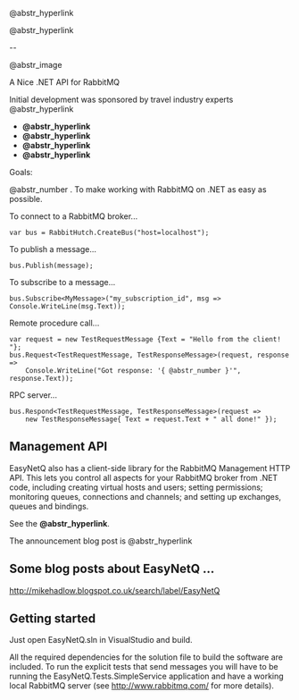 @abstr_hyperlink 

@abstr_hyperlink 

\--

@abstr_image 

A Nice .NET API for RabbitMQ

Initial development was sponsored by travel industry experts @abstr_hyperlink 

  * **@abstr_hyperlink**
  * **@abstr_hyperlink**
  * **@abstr_hyperlink**
  * **@abstr_hyperlink**



Goals:

@abstr_number . To make working with RabbitMQ on .NET as easy as possible.

To connect to a RabbitMQ broker...
    
    
    var bus = RabbitHutch.CreateBus("host=localhost");
    

To publish a message...
    
    
    bus.Publish(message);
    

To subscribe to a message...
    
    
    bus.Subscribe<MyMessage>("my_subscription_id", msg => Console.WriteLine(msg.Text));
    

Remote procedure call...
    
    
    var request = new TestRequestMessage {Text = "Hello from the client! "};
    bus.Request<TestRequestMessage, TestResponseMessage>(request, response => 
        Console.WriteLine("Got response: '{ @abstr_number }'", response.Text));
    

RPC server...
    
    
    bus.Respond<TestRequestMessage, TestResponseMessage>(request => 
        new TestResponseMessage{ Text = request.Text + " all done!" });
    

## Management API

EasyNetQ also has a client-side library for the RabbitMQ Management HTTP API. This lets you control all aspects for your RabbitMQ broker from .NET code, including creating virtual hosts and users; setting permissions; monitoring queues, connections and channels; and setting up exchanges, queues and bindings. 

See the **@abstr_hyperlink**.

The announcement blog post is @abstr_hyperlink 

## Some blog posts about EasyNetQ ...

http://mikehadlow.blogspot.co.uk/search/label/EasyNetQ

## Getting started

Just open EasyNetQ.sln in VisualStudio and build.

All the required dependencies for the solution file to build the software are included. To run the explicit tests that send messages you will have to be running the EasyNetQ.Tests.SimpleService application and have a working local RabbitMQ server (see http://www.rabbitmq.com/ for more details).
